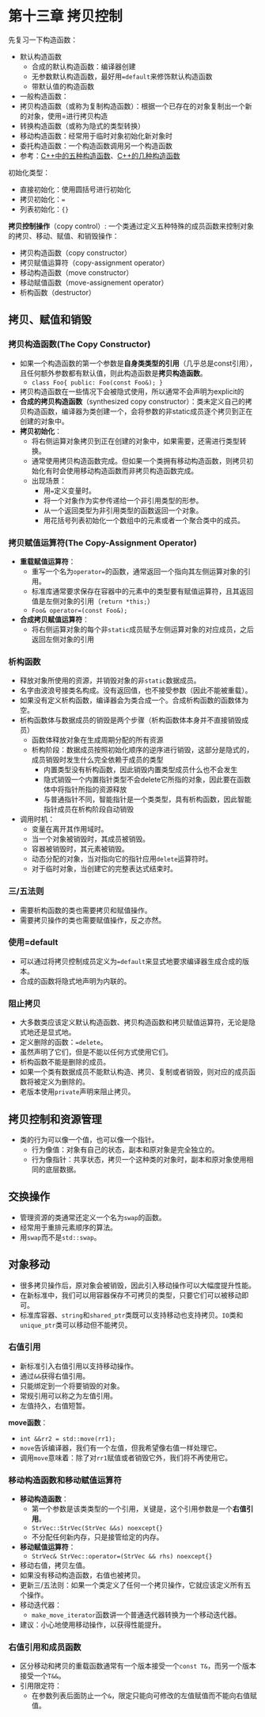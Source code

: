 # 第十三章 拷贝控制

先复习一下构造函数：
- 默认构造函数
  - 合成的默认构造函数：编译器创建
  - 无参数默认构造函数，最好用`=default`来修饰默认构造函数
  - 带默认值的构造函数
- 一般构造函数：
- 拷贝构造函数（或称为复制构造函数）：根据一个已存在的对象复制出一个新的对象，使用=进行拷贝构造
- 转换构造函数（或称为隐式的类型转换）
- 移动构造函数：经常用于临时对象初始化新对象时
- 委托构造函数：一个构造函数调用另一个构造函数
- 参考：[C++中的五种构造函数](https://blog.csdn.net/TABE_/article/details/116714304)、[C++的几种构造函数](https://blog.csdn.net/weixin_45677333/article/details/108933364)

初始化类型：
- 直接初始化：使用圆括号进行初始化
- 拷贝初始化：`=`
- 列表初始化：`{}`

**拷贝控制操作**（copy control）:
一个类通过定义五种特殊的成员函数来控制对象的拷贝、移动、赋值、和销毁操作：
- 拷贝构造函数（copy constructor）
- 拷贝赋值运算符（copy-assignment operator）
- 移动构造函数（move constructor）
- 移动赋值函数（move-assignement operator）
- 析构函数（destructor）

## 拷贝、赋值和销毁

### 拷贝构造函数(The Copy Constructor)

- 如果一个构造函数的第一个参数是**自身类类型的引用**（几乎总是const引用），且任何额外参数都有默认值，则此构造函数是**拷贝构造函数**。
  - `class Foo{ public: Foo(const Foo&); }`
- 拷贝构造函数在一些情况下会被隐式使用，所以通常不会声明为explicit的
- **合成的拷贝构造函数**（synthesized copy constructor）：类未定义自己的拷贝构造函数，编译器为类创建一个，会将参数的非static成员逐个拷贝到正在创建的对象中。
- **拷贝初始化**：
  - 将右侧运算对象拷贝到正在创建的对象中，如果需要，还需进行类型转换。
  - 通常使用拷贝构造函数完成。但如果一个类拥有移动构造函数，则拷贝初始化有时会使用移动构造函数而非拷贝构造函数完成。
  - 出现场景：
    - 用`=`定义变量时。
    - 将一个对象作为实参传递给一个非引用类型的形参。
    - 从一个返回类型为非引用类型的函数返回一个对象。
    - 用花括号列表初始化一个数组中的元素或者一个聚合类中的成员。

### 拷贝赋值运算符(The Copy-Assignment Operator)

- **重载赋值运算符**：
  - 重写一个名为`operator=`的函数，通常返回一个指向其左侧运算对象的引用。
  - 标准库通常要求保存在容器中的元素中的类型要有赋值运算符，且其返回值是左侧对象的引用（`return *this;`）
  - `Foo& operator=(const Foo&);`
- **合成拷贝赋值运算符**：
  - 将右侧运算对象的每个非`static`成员赋予左侧运算对象的对应成员，之后返回左侧对象的引用

### 析构函数

- 释放对象所使用的资源，并销毁对象的非`static`数据成员。
- 名字由波浪号接类名构成。没有返回值，也不接受参数（因此不能被重载）。
- 如果没有定义析构函数，编译器会为类合成一个。合成析构函数的函数体为空。
- 析构函数体与数据成员的销毁是两个步骤（析构函数体本身并不直接销毁成员）
  - 函数体释放对象在生成周期分配的所有资源
  - 析构阶段：数据成员按照初始化顺序的逆序进行销毁，这部分是隐式的，成员销毁时发生什么完全依赖于成员的类型
    - 内置类型没有析构函数，因此销毁内置类型成员什么也不会发生
    - 隐式销毁一个内置指针类型不会delete它所指的对象，因此要在函数体中将指针所指的资源释放
    - 与普通指针不同，智能指针是一个类类型，具有析构函数，因此智能指针成员在析构阶段自动销毁
- 调用时机：
  - 变量在离开其作用域时。
  - 当一个对象被销毁时，其成员被销毁。
  - 容器被销毁时，其元素被销毁。
  - 动态分配的对象，当对指向它的指针应用`delete`运算符时。
  - 对于临时对象，当创建它的完整表达式结束时。

### 三/五法则

- 需要析构函数的类也需要拷贝和赋值操作。
- 需要拷贝操作的类也需要赋值操作，反之亦然。

### 使用=default

- 可以通过将拷贝控制成员定义为`=default`来显式地要求编译器生成合成的版本。
- 合成的函数将隐式地声明为内联的。

### 阻止拷贝

- 大多数类应该定义默认构造函数、拷贝构造函数和拷贝赋值运算符，无论是隐式地还是显式地。
- 定义删除的函数：`=delete`。
- 虽然声明了它们，但是不能以任何方式使用它们。
- 析构函数不能是删除的成员。
- 如果一个类有数据成员不能默认构造、拷贝、复制或者销毁，则对应的成员函数将被定义为删除的。
- 老版本使用`private`声明来阻止拷贝。

## 拷贝控制和资源管理

- 类的行为可以像一个值，也可以像一个指针。
  - 行为像值：对象有自己的状态，副本和原对象是完全独立的。
  - 行为像指针：共享状态，拷贝一个这种类的对象时，副本和原对象使用相同的底层数据。

## 交换操作

- 管理资源的类通常还定义一个名为`swap`的函数。
- 经常用于重排元素顺序的算法。
- 用`swap`而不是`std::swap`。

## 对象移动

- 很多拷贝操作后，原对象会被销毁，因此引入移动操作可以大幅度提升性能。
- 在新标准中，我们可以用容器保存不可拷贝的类型，只要它们可以被移动即可。
- 标准库容器、`string`和`shared_ptr`类既可以支持移动也支持拷贝。`IO`类和`unique_ptr`类可以移动但不能拷贝。

### 右值引用

- 新标准引入右值引用以支持移动操作。
- 通过`&&`获得右值引用。
- 只能绑定到一个将要销毁的对象。
- 常规引用可以称之为左值引用。
- 左值持久，右值短暂。

**move函数**：

- `int &&rr2 = std::move(rr1);`
- `move`告诉编译器，我们有一个左值，但我希望像右值一样处理它。
- 调用`move`意味着：除了对`rr1`赋值或者销毁它外，我们将不再使用它。

### 移动构造函数和移动赋值运算符

- **移动构造函数**：
  - 第一个参数是该类类型的一个引用，关键是，这个引用参数是一个**右值引用**。
  - `StrVec::StrVec(StrVec &&s) noexcept{}`
  - 不分配任何新内存，只是接管给定的内存。
- **移动赋值运算符**：
  - `StrVec& StrVec::operator=(StrVec && rhs) noexcept{}` 
- 移动右值，拷贝左值。
- 如果没有移动构造函数，右值也被拷贝。
- 更新三/五法则：如果一个类定义了任何一个拷贝操作，它就应该定义所有五个操作。
- 移动迭代器：
  - `make_move_iterator`函数讲一个普通迭代器转换为一个移动迭代器。
- 建议：小心地使用移动操作，以获得性能提升。

### 右值引用和成员函数

- 区分移动和拷贝的重载函数通常有一个版本接受一个`const T&`，而另一个版本接受一个`T&&`。
- 引用限定符：
  - 在参数列表后面防止一个`&`，限定只能向可修改的左值赋值而不能向右值赋值。
  
